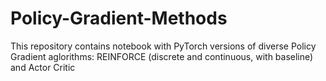# Policy-Gradient-Methods
This repository contains notebook with PyTorch versions of diverse Policy Gradient aglorithms: REINFORCE (discrete and continuous, with baseline) and Actor Critic
